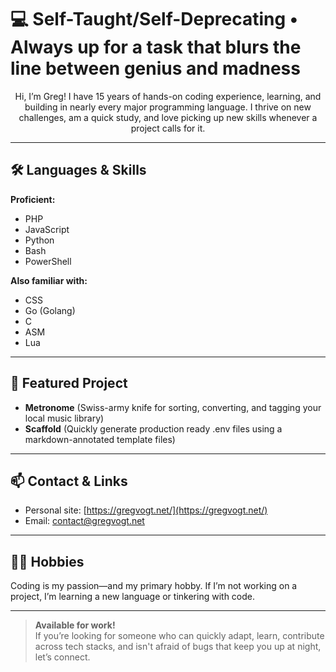 # 💻 Self-Taught/Self-Deprecating • Always up for a task that blurs the line between genius and madness

<div align="center">
Hi, I’m Greg! I have 15 years of hands-on coding experience, learning, and building in nearly every major programming language. I thrive on new challenges, am a quick study, and love picking up new skills whenever a project calls for it.
</div>

---

## 🛠️ Languages & Skills

**Proficient:**  
- PHP
- JavaScript
- Python
- Bash
- PowerShell

**Also familiar with:**  
- CSS
- Go (Golang)
- C
- ASM
- Lua

---

## 🚧 Featured Project

- **Metronome** (Swiss-army knife for sorting, converting, and tagging your local music library)
- **Scaffold** (Quickly generate production ready .env files using a markdown-annotated template files)

---

## 📫 Contact & Links

- Personal site: [https://gregvogt.net/](https://gregvogt.net/)
- Email: [contact@gregvogt.net](mailto:contact@gregvogt.net)
---

## 🧑‍💻 Hobbies

Coding is my passion—and my primary hobby. If I’m not working on a project, I’m learning a new language or tinkering with code.

---

> **Available for work!**  
> If you’re looking for someone who can quickly adapt, learn, contribute across tech stacks, and isn't afraid of bugs that keep you up at night, let’s connect.
